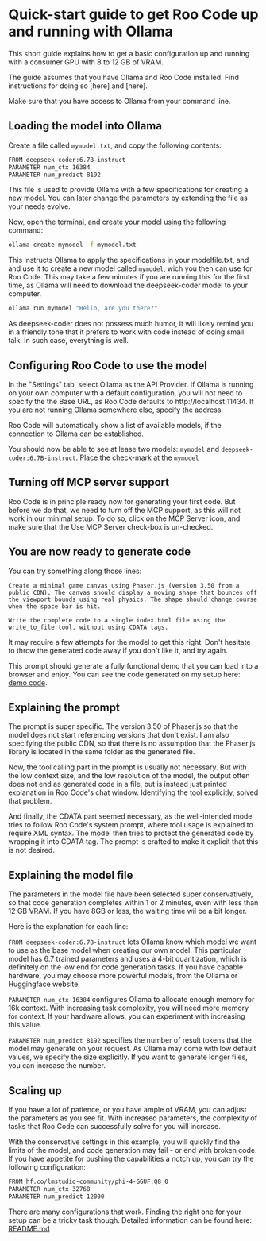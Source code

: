 # Quick-start guide to get Roo Code up and running with Ollama

This short guide explains how to get a basic configuration up and running with a consumer GPU with 8 to 12 GB of VRAM. 

The guide assumes that you have Ollama and Roo Code installed. Find instructions for doing so [here] and [here].

Make sure that you have access to Ollama from your command line.

## Loading the model into Ollama

Create a file called `mymodel.txt`, and copy the following contents:

```txt
FROM deepseek-coder:6.7B-instruct
PARAMETER num_ctx 16384
PARAMETER num_predict 8192
```

This file is used to provide Ollama with a few specifications for creating a new model. You can later change the parameters by extending the file as your needs evolve.

Now, open the terminal, and create your model using the following command:

```bash
ollama create mymodel -f mymodel.txt
```

This instructs Ollama to apply the specifications in your modelfile.txt, and and use it to create a new model called `mymodel`, wich you then can use for Roo Code. This may take a few minutes if you are running this for the first time, as Ollama will need to download the deepseek-coder model to your computer.

```bash
ollama run mymodel "Hello, are you there?"
```

As deepseek-coder does not possess much humor, it will likely remind you in a friendly tone that it prefers to work with code instead of doing small talk. In such case, everything is well.


## Configuring Roo Code to use the model

In the "Settings" tab, select Ollama as the API Provider. If Ollama is running on your own computer with a default configuration, you will not need to specify the the Base URL, as Roo Code defaults to http://localhost:11434. If you are not running Ollama somewhere else, specify the address.

Roo Code will automatically show a list of available models, if the connection to Ollama can be established.

You should now be able to see at lease two models: `mymodel` and `deepseek-coder:6.7B-instruct`. Place the check-mark at the `mymodel`

## Turning off MCP server support

Roo Code is in principle ready now for generating your first code. But before we do that, we need to turn off the MCP support, as this will not work in our minimal setup. To do so, click on the MCP Server icon, and make sure that the Use MCP Server check-box is un-checked.

## You are now ready to generate code

You can try something along those lines:

```userprompt
Create a minimal game canvas using Phaser.js (version 3.50 from a public CDN). The canvas should display a moving shape that bounces off the viewport bounds using real physics. The shape should change course when the space bar is hit.

Write the complete code to a single index.html file using the write_to_file tool, without using CDATA tags.
```

It may require a few attempts for the model to get this right. Don't hesitate to throw the generated code away if you don't like it, and try again. 

This prompt should generate a fully functional demo that you can load into a browser and enjoy. You can see the code generated on my setup here: [demo code](media/mini-guide.html).

## Explaining the prompt

The prompt is super specific. The version 3.50 of Phaser.js so that the model does not start referencing versions that don't exist. I am also specifying the public CDN, so that there is no assumption that the Phaser.js library is located in the same folder as the generated file.

Now, the tool calling part in the prompt is usually not necessary. But with the low context size, and the low resolution of the model, the output often does not end as generated code in a file, but is instead just printed explanation in Roo Code's chat window. Identifying the tool explicitly, solved that problem. 

And finally, the CDATA part seemed necessary, as the well-intended model tries to follow Roo Code's system prompt, where tool usage is explained to require XML syntax. The model then tries to protect the generated code by wrapping it into CDATA tag. The prompt is crafted to make it explicit that this is not desired.

## Explaining the model file

The parameters in the model file have been selected super conservatively, so that code generation completes within 1 or 2 minutes, even with less than 12 GB VRAM. If you have 8GB or less, the waiting time wil be a bit longer.

Here is the explanation for each line: 

`FROM deepseek-coder:6.7B-instruct` lets Ollama know which model we want to use as the base model when creating our own model. This particular model has 6.7 trained parameters and uses a 4-bit quantization, which is definitely on the low end for code generation tasks. If you have capable hardware, you may choose more powerful models, from the Ollama or Huggingface website. 

`PARAMETER num_ctx 16384` configures Ollama to allocate enough memory for 16k context. With increasing task complexity, you will need more memory for context. If your hardware allows, you can experiment with increasing this value.

`PARAMETER num_predict 8192` specifies the number of result tokens that the model may generate on your request. As Ollama may come with low default values, we specify the size explicitly. If you want to generate longer files, you can increase the number.

## Scaling up

If you have a lot of patience, or you have ample of VRAM, you can adjust the parameters as you see fit. With increased parameters, the complexity of tasks that Roo Code can successfully solve for you will increase. 

With the conservative settings in this example, you will quickly find the limits of the model, and code generation may fail - or end with broken code. If you have appetite for pushing the capabilities a notch up, you can try the following configuration: 

```txt
FROM hf.co/lmstudio-community/phi-4-GGUF:Q8_0
PARAMETER num_ctx 32768
PARAMETER num_predict 12000
```

There are many configurations that work. Finding the right one for your setup can be a tricky task though. Detailed information can be found here: [README.md](README.md)